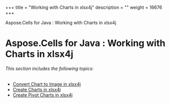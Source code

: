 +++
title = "Working with Charts in xlsx4j" 
description = "" 
weight = 16676 
+++

Aspose.Cells for Java : Working with Charts in xlsx4j  

# Aspose.Cells for Java : Working with Charts in xlsx4j


###### This section includes the following topics:

*   [Convert Chart to Image in xlsx4j](https://docs2.aspose.com/cells/java/plugins/asposecellsjavaforxlsx4j/missingfeaturesofxlsx4jinasposecells/workingwithchartsinxlsx4j/convert+chart+to+image+in+xlsx4j)
*   [Create Charts in xlsx4j](https://docs2.aspose.com/cells/java/plugins/asposecellsjavaforxlsx4j/missingfeaturesofxlsx4jinasposecells/workingwithchartsinxlsx4j/create+charts+in+xlsx4j)
*   [Create Pivot Charts in xlsx4j](https://docs2.aspose.com/cells/java/plugins/asposecellsjavaforxlsx4j/missingfeaturesofxlsx4jinasposecells/workingwithchartsinxlsx4j/create+pivot+charts+in+xlsx4j)

